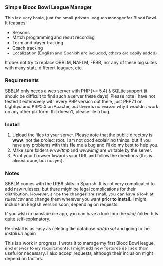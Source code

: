 ### Simple Blood Bowl League Manager

This is a very basic, just-for-small-private-leagues manager for Blood Bowl. It features:

  - Seasons
  - Match programming and result recording
  - Team and player tracking
  - Coach tracking
  - Localization (English and Spanish are included, others are easily added)

It does not try to replace OBBLM, NAFLM, FEBB, nor any of these big suites with many stats, different leagues, etc.

### Requirements

SBBLM only needs a web server with PHP (>= 5.4) & SQLite support (it should be difficult to find such a server these days).
Please note I have not tested it extensively with every PHP version out there, just PHP7.1 on Lighttpd and PHP5.5 on Apache,
but there is no reason why it wouldn't work on any other platform. If it doesn't, please file a bug.

### Install

  1. Upload the files to your server. Please note that the public directory is **www**, not the project root. I am not good
  explaining things, but if you have any problems with this file me a bug and I'll do my best to help you.
  2. Make sure folders *www/tmp* and *www/img* are writable by the server.
  3. Point your browser towards your URL and follow the directions (this is almost done, but not yet).

### Notes

SBBLM comes with the LRB6 skills in Spanish. It is not very complicated to add new rulesets, but there might be legal 
complications for their distribution. However, since the changes are small, you can have a look at *rules/<files>.csv*
and change them wherever you want **prior to install**. I might include an English version soon, depending on requests.

If you wish to translate the app, you can have a look into the *dict/* folder. It is quite self-explanatory.

Re-install is as easy as deleting the database *db/db.sql* and going to the *install url* again.

This is a work in progress. I wrote it to manage my first Blood Bowl league, and answer to my requirements. I might add 
new features as I see them useful or necessary. I also accept requests, although their inclusion might depend on factors.
